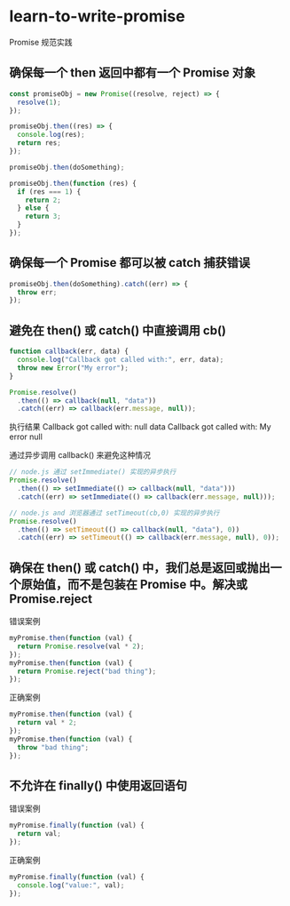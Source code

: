 # learn-to-write-promise

Promise 规范实践

## 确保每一个 then 返回中都有一个 Promise 对象

```js
const promiseObj = new Promise((resolve, reject) => {
  resolve(1);
});

promiseObj.then((res) => {
  console.log(res);
  return res;
});

promiseObj.then(doSomething);

promiseObj.then(function (res) {
  if (res === 1) {
    return 2;
  } else {
    return 3;
  }
});
```

## 确保每一个 Promise 都可以被 catch 捕获错误

```js
promiseObj.then(doSomething).catch((err) => {
  throw err;
});
```

## 避免在 then() 或 catch() 中直接调用 cb()

```js
function callback(err, data) {
  console.log("Callback got called with:", err, data);
  throw new Error("My error");
}

Promise.resolve()
  .then(() => callback(null, "data"))
  .catch((err) => callback(err.message, null));
```

执行结果
Callback got called with: null data
Callback got called with: My error null

通过异步调用 callback() 来避免这种情况

```js
// node.js 通过 setImmediate() 实现的异步执行
Promise.resolve()
  .then(() => setImmediate(() => callback(null, "data")))
  .catch((err) => setImmediate(() => callback(err.message, null)));

// node.js and 浏览器通过 setTimeout(cb,0) 实现的异步执行
Promise.resolve()
  .then(() => setTimeout(() => callback(null, "data"), 0))
  .catch((err) => setTimeout(() => callback(err.message, null), 0));
```

## 确保在 then() 或 catch() 中，我们总是返回或抛出一个原始值，而不是包装在 Promise 中。解决或 Promise.reject

错误案例

```js
myPromise.then(function (val) {
  return Promise.resolve(val * 2);
});
myPromise.then(function (val) {
  return Promise.reject("bad thing");
});
```

正确案例

```js
myPromise.then(function (val) {
  return val * 2;
});
myPromise.then(function (val) {
  throw "bad thing";
});
```

## 不允许在 finally() 中使用返回语句

错误案例

```js
myPromise.finally(function (val) {
  return val;
});
```

正确案例

```js
myPromise.finally(function (val) {
  console.log("value:", val);
});
```
